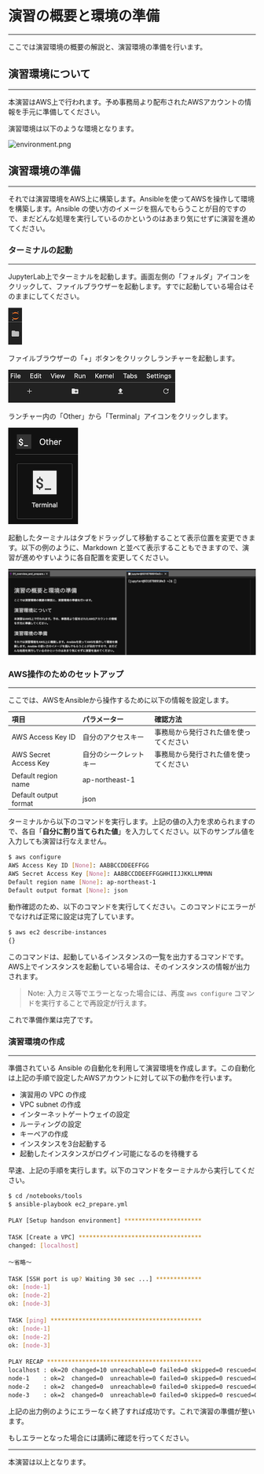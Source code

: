 # 演習の概要と環境の準備
---
ここでは演習環境の概要の解説と、演習環境の準備を行います。

## 演習環境について
---
本演習はAWS上で行われます。予め事務局より配布されたAWSアカウントの情報を手元に準備してください。

演習環境は以下のような環境となります。

![environment.png](./assets/01/environment.png)


## 演習環境の準備
---
それでは演習環境をAWS上に構築します。Ansibleを使ってAWSを操作して環境を構築します。Ansible の使い方のイメージを掴んでもらうことが目的ですので、まだどんな処理を実行しているのかというのはあまり気にせずに演習を進めてください。

### ターミナルの起動
---
JupyterLab上でターミナルを起動します。画面左側の「フォルダ」アイコンをクリックして、ファイルブラウザーを起動します。すでに起動している場合はそのままにしてください。

![open_file_browser](./assets/01/open_file_browser.png)

ファイルブラウザーの「+」ボタンをクリックしランチャーを起動します。

![add_launcher](./assets/01/add_launcher.png)

ランチャー内の「Other」から「Terminal」アイコンをクリックします。

![open_terminal](./assets/01/open_terminal.png)

起動したターミナルはタブをドラッグして移動することて表示位置を変更できます。以下の例のように、Markdown と並べて表示することもできますので、演習が進めやすいように各自配置を変更してください。

![vertical_split_terminal](./assets/01/vertical_split_terminal.png)

### AWS操作のためのセットアップ
---
ここでは、AWSをAnsibleから操作するために以下の情報を設定します。

| 項目                  | パラメーター         | 確認方法 |
|:---------------------|:-------------------|:-------|
|AWS Access Key ID     |自分のアクセスキー    |事務局から発行された値を使ってください |
|AWS Secret Access Key |自分のシークレットキー |事務局から発行された値を使ってください |
|Default region name   |ap-northeast-1     | |
|Default output format |json               | |

ターミナルから以下のコマンドを実行します。上記の値の入力を求められますので、各自「**自分に割り当てられた値**」を入力してください。以下のサンプル値を入力しても演習は行なえません。

```bash
$ aws configure
AWS Access Key ID [None]: AABBCCDDEEFFGG
AWS Secret Access Key [None]: AABBCCDDEEFFGGHHIIJJKKLLMMNN
Default region name [None]: ap-northeast-1
Default output format [None]: json
```

動作確認のため、以下のコマンドを実行してください。このコマンドにエラーがでなければ正常に設定は完了しています。

```bash
$ aws ec2 describe-instances
{}
```

このコマンドは、起動しているインスタンスの一覧を出力するコマンドです。AWS上でインスタンスを起動している場合は、そのインスタンスの情報が出力されます。

> Note: 入力ミス等でエラーとなった場合には、再度 `aws configure` コマンドを実行することで再設定が行えます。

これで準備作業は完了です。

### 演習環境の作成
---
準備されている Ansible の自動化を利用して演習環境を作成します。この自動化は上記の手順で設定したAWSアカウントに対して以下の動作を行います。

- 演習用の VPC の作成
- VPC subnet の作成
- インターネットゲートウェイの設定
- ルーティングの設定
- キーペアの作成
- インスタンスを3台起動する
- 起動したインスタンスがログイン可能になるのを待機する

早速、上記の手順を実行します。以下のコマンドをターミナルから実行してください。

```bash
$ cd /notebooks/tools
$ ansible-playbook ec2_prepare.yml

PLAY [Setup handson environment] **********************

TASK [Create a VPC] ***********************************
changed: [localhost]

〜省略〜

TASK [SSH port is up? Waiting 30 sec ...] *************
ok: [node-1]
ok: [node-2]
ok: [node-3]

TASK [ping] *******************************************
ok: [node-1]
ok: [node-2]
ok: [node-3]

PLAY RECAP ********************************************
localhost : ok=20 changed=10 unreachable=0 failed=0 skipped=0 rescued=0 ignored=0
node-1    : ok=2  changed=0  unreachable=0 failed=0 skipped=0 rescued=0 ignored=0
node-2    : ok=2  changed=0  unreachable=0 failed=0 skipped=0 rescued=0 ignored=0
node-3    : ok=2  changed=0  unreachable=0 failed=0 skipped=0 rescued=0 ignored=0 
```

上記の出力例のようにエラーなく終了すれば成功です。これで演習の準備が整います。

もしエラーとなった場合には講師に確認を行ってください。

---
本演習は以上となります。
